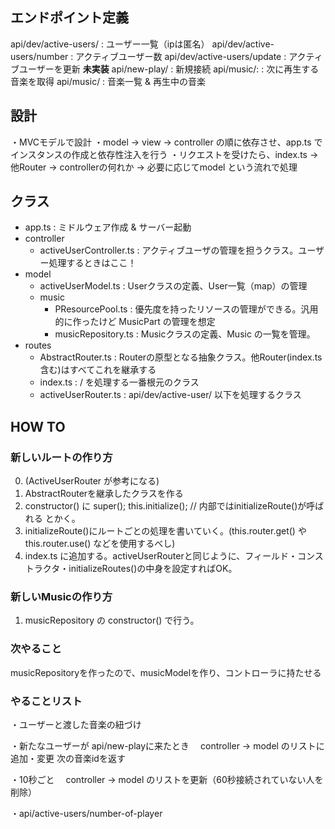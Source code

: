 ## エンドポイント定義
api/dev/active-users/         : ユーザー一覧（ipは匿名）
api/dev/active-users/number   : アクティブユーザー数
api/dev/active-users/update   : アクティブユーザーを更新
**未実装**
api/new-play/             : 新規接続
api/music/:      : 次に再生する音楽を取得
api/music/                : 音楽一覧 & 再生中の音楽

## 設計
・MVCモデルで設計
・model -> view -> controller の順に依存させ、app.ts でインスタンスの作成と依存性注入を行う
・リクエストを受けたら、index.ts -> 他Router -> controllerの何れか -> 必要に応じてmodel という流れで処理

## クラス
- app.ts : ミドルウェア作成 & サーバー起動
- controller
  - activeUserController.ts : アクティブユーザの管理を担うクラス。ユーザー処理するときはここ！
- model
  - activeUserModel.ts : Userクラスの定義、User一覧（map）の管理
  - music
    - PResourcePool.ts   : 優先度を持ったリソースの管理ができる。汎用的に作ったけど MusicPart の管理を想定
    - musicRepository.ts : Musicクラスの定義、Music の一覧を管理。
- routes
  - AbstractRouter.ts   : Routerの原型となる抽象クラス。他Router(index.ts含む)はすべてこれを継承する
  - index.ts            : / を処理する一番根元のクラス
  - activeUserRouter.ts : api/dev/active-user/ 以下を処理するクラス

## HOW TO
### 新しいルートの作り方
0. (ActiveUserRouter が参考になる)
1. AbstractRouterを継承したクラスを作る
2. constructor() に
   super();
   this.initialize();  // 内部ではinitializeRoute()が呼ばれる
   とかく。
3. initializeRoute()にルートごとの処理を書いていく。(this.router.get() や this.router.use() などを使用するべし)
4. index.ts に追加する。activeUserRouterと同じように、フィールド・コンストラクタ・initializeRoutes()の中身を設定すればOK。

### 新しいMusicの作り方
1. musicRepository の constructor() で行う。

### 次やること
musicRepositoryを作ったので、musicModelを作り、コントローラに持たせる

### やることリスト

・ユーザーと渡した音楽の紐づけ

・新たなユーザーが api/new-playに来たとき
　controller -> model のリストに追加・変更
  次の音楽idを返す

・10秒ごと
　controller -> model のリストを更新（60秒接続されていない人を削除）

・api/active-users/number-of-player

